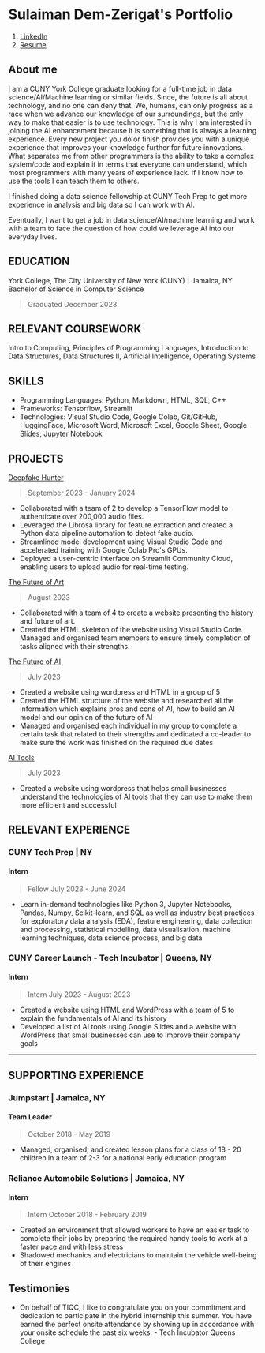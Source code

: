 # Sulaiman Dem-Zerigat's Portfolio

1. [LinkedIn](http://www.linkedin.com/in/sulaiman-dem-zerigat-43379a169)
2. <a href="images/1.Sulaiman Dem-Zerigat Resume.pdf" title="Download" download>Resume</a>

## About me

I am a CUNY York College graduate looking for a full-time job in data science/AI/Machine learning or similar fields. Since, the future is all about technology, and no one can deny that. We, humans, can only progress as a race when we advance our knowledge of our surroundings, but the only way to make that easier is to use technology. This is why I am interested in joining the AI enhancement because it is something that is always a learning experience. Every new project you do or finish provides you with a unique experience that improves your knowledge further for future innovations. What separates me from other programmers is the ability to take a complex system/code and explain it in terms that everyone can understand, which most programmers with many years of experience lack. If I know how to use the tools I can teach them to others.

I finished doing a data science fellowship at CUNY Tech Prep to get more experience in analysis and big data so I can work with AI.

Eventually, I want to get a job in data science/AI/machine learning and work with a team to face the question of how could we leverage AI into our everyday lives.

## EDUCATION

York College, The City University of New York (CUNY) | Jamaica, NY
Bachelor of Science in Computer Science

> Graduated December 2023

## RELEVANT COURSEWORK

Intro to Computing, Principles of Programming Languages, Introduction to Data Structures, Data Structures II, Artificial Intelligence, Operating Systems

## SKILLS

- Programming Languages: Python, Markdown, HTML, SQL, C++
- Frameworks: Tensorflow, Streamlit
- Technologies: Visual Studio Code, Google Colab, Git/GitHub, HuggingFace, Microsoft Word, Microsoft Excel, Google Sheet, Google Slides, Jupyter Notebook

## PROJECTS

[Deepfake Hunter](https://github.com/Sulaiman-Dem/DeepFake-Hunter)

> September 2023 - January 2024

- Collaborated with a team of 2 to develop a TensorFlow model to authenticate over 200,000 audio files.
- Leveraged the Librosa library for feature extraction and created a Python data pipeline automation to detect fake audio.
- Streamlined model development using Visual Studio Code and accelerated training with Google Colab Pro's GPUs.
- Deployed a user-centric interface on Streamlit Community Cloud, enabling users to upload audio for real-time testing.

[The Future of Art](https://devpost.com/software/the-future-of-art?ref_content=my-projects-tab&ref_feature=my_projects)

> August 2023

- Collaborated with a team of 4 to create a website presenting the history and future of art.
- Created the HTML skeleton of the website using Visual Studio Code.
  Managed and organised team members to ensure timely completion of tasks aligned with their strengths.

[The Future of AI](https://group9-wp-su23.tiqc01.com)

> July 2023

- Created a website using wordpress and HTML in a group of 5
- Created the HTML structure of the website and researched all the information which explains pros and cons of AI, how to build an AI model and our opinion of the future of AI
- Managed and organised each individual in my group to complete a certain task that related to their strengths and dedicated a co-leader to make sure the work was finished on the required due dates

[AI Tools](https://sulaiman-wp-su23.tiqc01.com/)

> July 2023

- Created a website using wordpress that helps small businesses understand the technologies of AI tools that they can use to make them more efficient and successful

## RELEVANT EXPERIENCE

### CUNY Tech Prep | NY

#### Intern

> Fellow July 2023 - June 2024

- Learn in-demand technologies like Python 3, Jupyter Notebooks, Pandas, Numpy, Scikit-learn, and SQL as well as industry best practices for exploratory data analysis (EDA), feature engineering, data collection and processing, statistical modelling, data visualisation, machine learning techniques, data science process, and big data

### CUNY Career Launch - Tech Incubator | Queens, NY

#### Intern

> Intern July 2023 - August 2023

- Created a website using HTML and WordPress with a team of 5 to explain the fundamentals of AI and its history
- Developed a list of AI tools using Google Slides and a website with WordPress that small businesses can use to improve their company goals

---

## SUPPORTING EXPERIENCE

### Jumpstart | Jamaica, NY

#### Team Leader

> October 2018 - May 2019

- Managed, organised, and created lesson plans for a class of 18 - 20 children in a team of 2-3 for a national early education program

### Reliance Automobile Solutions | Jamaica, NY

#### Intern

> Intern October 2018 - February 2019

- Created an environment that allowed workers to have an easier task to complete their jobs by preparing the required handy tools to work at a faster pace and with less stress
- Shadowed mechanics and electricians to maintain the vehicle well-being of their engines

## Testimonies

- On behalf of TIQC, I like to congratulate you on your commitment and dedication to participate in the hybrid internship this summer. You have earned the perfect onsite attendance by showing up in accordance with your onsite schedule the past six weeks. - Tech Incubator Queens College
